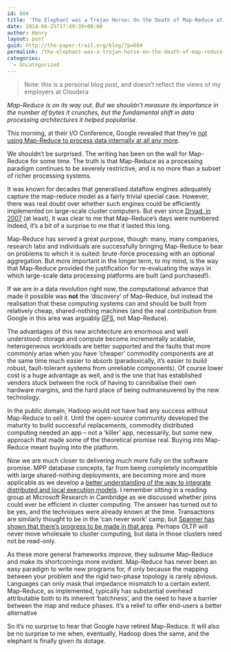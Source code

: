 ```yaml
---
id: 604
title: 'The Elephant was a Trojan Horse: On the Death of Map-Reduce at Google'
date: 2014-06-25T17:49:39+00:00
author: Henry
layout: post
guid: http://the-paper-trail.org/blog/?p=604
permalink: /the-elephant-was-a-trojan-horse-on-the-death-of-map-reduce-at-google/
categories:
  - Uncategorized
---
```

> Note: this is a personal blog post, and doesn&#8217;t reflect the views of my employers at Cloudera

_Map-Reduce is on its way out. But we shouldn&#8217;t measure its importance in the number of bytes it crunches, but the fundamental shift in data processing architectures it helped popularise._

This morning, at their I/O Conference, Google revealed that they’re [not using Map-Reduce to process data internally at all any more](http://www.datacenterknowledge.com/archives/2014/06/25/google-dumps-mapreduce-favor-new-hyper-scale-analytics-system/).

We shouldn’t be surprised. The writing has been on the wall for Map-Reduce for some time. The truth is that Map-Reduce as a processing paradigm continues to be severely restrictive, and is no more than a subset of richer processing systems.

<!--more-->

It was known for decades that generalised dataflow engines adequately capture the map-reduce model as a fairly trivial special case. However, there was real doubt over whether such engines could be efficiently implemented on large-scale cluster computers. But ever since [Dryad, in 2007](http://research.microsoft.com/en-us/projects/dryad/) (at least), it was clear to me that Map-Reduce&#8217;s days were numbered. Indeed, it&#8217;s a bit of a surprise to me that it lasted this long.

Map-Reduce has served a great purpose, though: many, many companies, research labs and individuals are successfully bringing Map-Reduce to bear on problems to which it is suited: brute-force processing with an optional aggregation. But more important in the longer term, to my mind, is the way that Map-Reduce provided the justification for re-evaluating the ways in which large-scale data processing platforms are built (and purchased!). 

If we are in a data revolution right now, the computational advance that made it possible was **not** the ‘discovery’ of Map-Reduce, but instead the realisation that these computing systems can and should be built from relatively cheap, shared-nothing machines (and the real contribution from Google in this area was arguably [GFS](http://static.googleusercontent.com/media/research.google.com/en/us/archive/gfs-sosp2003.pdf), not Map-Reduce). 

The advantages of this new architecture are enormous and well understood: storage and compute become incrementally scalable, heterogeneous workloads are better supported and the faults that more commonly arise when you have ‘cheaper’ commodity components are at the same time much easier to absorb (paradoxically, it’s easier to build robust, fault-tolerant systems from unreliable components). Of course lower cost is a huge advantage as well, and is the one that has established vendors stuck between the rock of having to cannibalise their own hardware margins, and the hard place of being outmaneuvered by the new technology.

In the public domain, Hadoop would not have had any success without Map-Reduce to sell it. Until the open-source community developed the maturity to build successful replacements, commodity distributed computing needed an app &#8211; not a ‘killer’ app, necessarily, but some new approach that made some of the theoretical promise real. Buying into Map-Reduce meant buying into the platform.

Now we are much closer to delivering much more fully on the software promise. MPP database concepts, far from being completely incompatible with large shared-nothing deployments, are becoming more and more applicable as we develop a [better understanding of the way to integrate distributed and local execution models](http://research.microsoft.com/en-us/um/people/jrzhou/pub/scope-vldbj.pdf). I remember sitting in a reading group at Microsoft Research in Cambridge as we discussed whether joins could ever be efficient in cluster computing. The answer has turned out to be yes, and the techniques were already known at the time. Transactions are similarly thought to be in the ‘can never work’ camp, but [Spanner has shown that there’s progress to be made in that area](http://research.google.com/archive/spanner.html). Perhaps OLTP will never move wholesale to cluster computing, but data in those clusters need not be read-only. 

As these more general frameworks improve, they subsume Map-Reduce and make its shortcomings more evident. Map-Reduce has never been an easy paradigm to write new programs for, if only because the mapping between your problem and the rigid two-phase topology is rarely obvious. Languages can only mask that impedance mismatch to a certain extent. Map-Reduce, as implemented, typically has substantial overhead attributable both to its inherent ‘batchness’, and the need to have a barrier between the map and reduce phases. It&#8217;s a relief to offer end-users a better alternative

So it’s no surprise to hear that Google have retired Map-Reduce. It will also be no surprise to me when, eventually, Hadoop does the same, and the elephant is finally given its dotage.